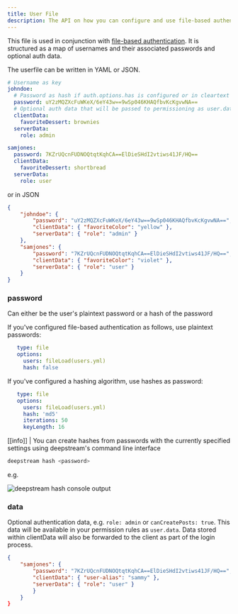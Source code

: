 ```yaml
---
title: User File
description: The API on how you can configure and use file-based authentication
---
```


This file is used in conjunction with [file-based authentication](/tutorials/core/auth-file/). It is structured as a map of usernames and their associated passwords and optional auth data.

The userfile can be written in YAML or JSON.

```yaml
# Username as key
johndoe:
  # Password as hash if auth.options.has is configured or in cleartext
  password: uY2zMQZXcFuWKeX/6eY43w==9wSp046KHAQfbvKcKgvwNA==
  # Optional auth data that will be passed to permissioning as user.data
  clientData:
    favoriteDessert: brownies
  serverData:
    role: admin

samjones:
  password: 7KZrUQcnFUDNOQtqtKqhCA==ElDieSHdI2vtiws41JF/HQ==
  clientData:
    favoriteDessert: shortbread
  serverData:
    role: user
```

or in JSON

```json
{
    "johndoe": {
        "password": "uY2zMQZXcFuWKeX/6eY43w==9wSp046KHAQfbvKcKgvwNA==",
        "clientData": { "favoriteColor": "yellow" },
        "serverData": { "role": "admin" }
    },
    "samjones": {
        "password": "7KZrUQcnFUDNOQtqtKqhCA==ElDieSHdI2vtiws41JF/HQ==",
        "clientData": { "favoriteColor": "violet" },
        "serverData": { "role": "user" }
    }
}
```


### password
Can either be the user's plaintext password or a hash of the password

If you've configured file-based authentication as follows, use plaintext passwords:

```yaml
   type: file
   options:
     users: fileLoad(users.yml)
     hash: false
```

If you've configured a hashing algorithm, use hashes as password:

```yaml
   type: file
   options:
     users: fileLoad(users.yml)
     hash: 'md5'
     iterations: 50
     keyLength: 16

```

[[info]]
| You can create hashes from passwords with the currently specified settings using deepstream's command line interface

```bash
deepstream hash <password>
```

e.g.

![deepstream hash console output](ds-hash-output.png)

### data
Optional authentication data, e.g. `role: admin` or `canCreatePosts: true`. This data will be available in your permission rules as `user.data`. Data stored within clientData will also be forwarded to the client as part of the login process.

```json
{
    "samjones": {
        "password": "7KZrUQcnFUDNOQtqtKqhCA==ElDieSHdI2vtiws41JF/HQ==",
        "clientData": { "user-alias": "sammy" },
        "serverData": { "role": "user" }
        }
    }
}
```
